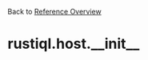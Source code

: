 
Back to [Reference Overview](https://github.com/pyrustic/rustiql/blob/master/docs/reference/README.md)

# rustiql.host.\_\_init\_\_



<br>


